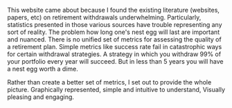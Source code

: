 This website came about because I found the existing literature (websites, papers, etc) on retirement withdrawals underwhelming.
Particularly, statistics presented in those various sources have trouble representing any sort of reality.
The problem how long one's nest egg will last are important and nuanced.
There is no unified set of metrics for assessing the quality of a retirement plan.
Simple metrics like success rate fail in catastrophic ways for certain withdrawal strategies.
A strategy in which you withdraw 99% of your portfolio every year will succeed.
But in less than 5 years you will have a nest egg worth a dime.

Rather than create a better set of metrics, I set out to provide the whole picture.
Graphically represented, simple and intuitive to understand, Visually pleasing and engaging.
